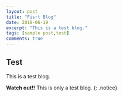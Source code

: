 ```yaml
---
layout: post
title: "Fisrt Blog"
date: 2018-06-19
excerpt: "This is a test blog."
tags: [sample post,test]
comments: true
---
```


## Test

This is a test blog.

**Watch out!!** This is only a test blog.
{: .notice}